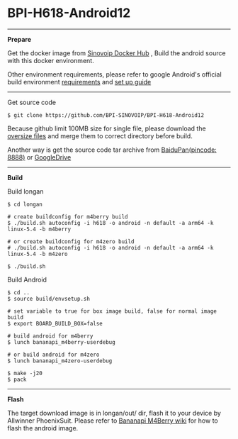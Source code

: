 # BPI-H618-Android12

----------

**Prepare**

Get the docker image from [Sinovoip Docker Hub](https://hub.docker.com/r/sinovoip/bpi-build-android-11/) , Build the android source with this docker environment.

Other environment requirements, please refer to google Android's official build environment [requirements](https://source.android.com/setup/build/requirements) and [set up guide](https://source.android.com/setup/build/initializing) 

----------

Get source code

    $ git clone https://github.com/BPI-SINOVOIP/BPI-H618-Android12

Because github limit 100MB size for single file, please download the [oversize files](https://drive.google.com/drive/folders/1ye-uzyABf9LZEKp5R1f6FjARTZndTkEb?usp=sharing) and merge them to correct directory before build.

Another way is get the source code tar archive from [BaiduPan(pincode: 8888)](https://pan.baidu.com/s/1yMlLXauxZywujH8WkYqEcQ?pwd=8888) or [GoogleDrive](https://drive.google.com/drive/folders/1qQxQik4GJjOF1aEOs9a1YVFxJBPlyFnc?usp=sharing)

----------

**Build**

Build longan

    $ cd longan

    # create buildconfig for m4berry build
    $ ./build.sh autoconfig -i h618 -o android -n default -a arm64 -k linux-5.4 -b m4berry

    # or create buildconfig for m4zero build
    # ./build.sh autoconfig -i h618 -o android -n default -a arm64 -k linux-5.4 -b m4zero

    $ ./build.sh

Build Android

    $ cd ..
    $ source build/envsetup.sh

    # set variable to true for box image build, false for normal image build
    $ export BOARD_BUILD_BOX=false

    # build android for m4berry
    $ lunch bananapi_m4berry-userdebug

    # or build android for m4zero
    $ lunch bananapi_m4zero-userdebug

    $ make -j20
    $ pack
----------
**Flash**

The target  download image is in longan/out/ dir, flash it to your device by Allwinner PhoenixSuit. Please refer to [Bananapi M4Berry wiki](https://wiki.banana-pi.org/Getting_Started_with_BPI-M4_Berry) for how to flash the android image.
